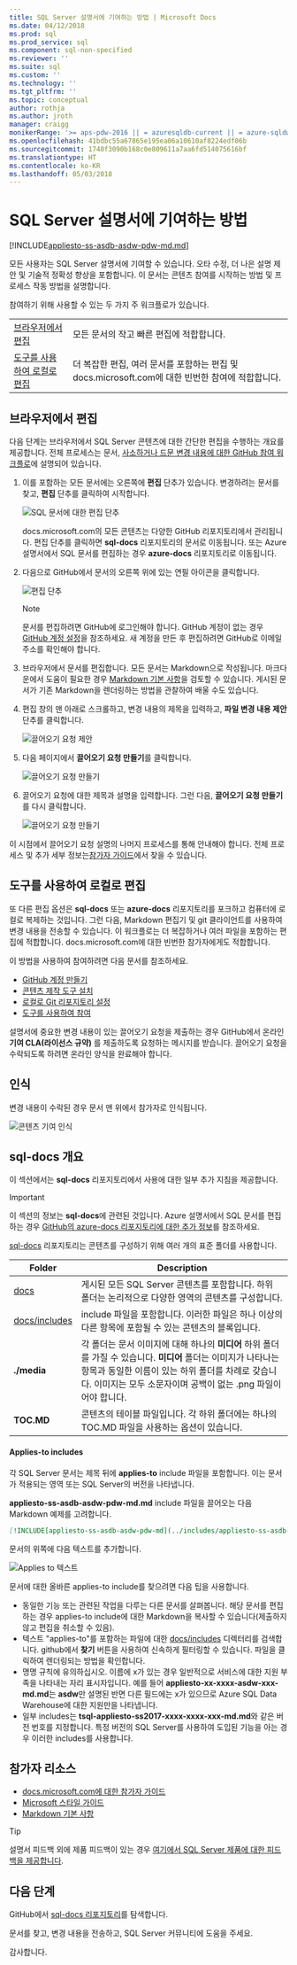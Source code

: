 ```yaml
---
title: SQL Server 설명서에 기여하는 방법 | Microsoft Docs
ms.date: 04/12/2018
ms.prod: sql
ms.prod_service: sql
ms.component: sql-non-specified
ms.reviewer: ''
ms.suite: sql
ms.custom: ''
ms.technology: ''
ms.tgt_pltfrm: ''
ms.topic: conceptual
author: rothja
ms.author: jroth
manager: craigg
monikerRange: '>= aps-pdw-2016 || = azuresqldb-current || = azure-sqldw-latest || >= sql-server-2016 || = sqlallproducts-allversions'
ms.openlocfilehash: 41bdbc55a67865e195ea06a10610af8224edf06b
ms.sourcegitcommit: 1740f3090b168c0e809611a7aa6fd514075616bf
ms.translationtype: HT
ms.contentlocale: ko-KR
ms.lasthandoff: 05/03/2018
---
```

# <a name="how-to-contribute-to-sql-server-documentation"></a>SQL Server 설명서에 기여하는 방법

[!INCLUDE[appliesto-ss-asdb-asdw-pdw-md.md](../includes/appliesto-ss-asdb-asdw-pdw-md.md)]

모든 사용자는 SQL Server 설명서에 기여할 수 있습니다. 오타 수정, 더 나은 설명 제안 및 기술적 정확성 향상을 포함합니다. 이 문서는 콘텐츠 참여를 시작하는 방법 및 프로세스 작동 방법을 설명합니다.

참여하기 위해 사용할 수 있는 두 가지 주 워크플로가 있습니다.

|||
|---|---|
| [브라우저에서 편집](#githubui) | 모든 문서의 작고 빠른 편집에 적합합니다. |
| [도구를 사용하여 로컬로 편집](#tools) | 더 복잡한 편집, 여러 문서를 포함하는 편집 및 docs.microsoft.com에 대한 빈번한 참여에 적합합니다. |

## <a id="githubui"></a> 브라우저에서 편집

다음 단계는 브라우저에서 SQL Server 콘텐츠에 대한 간단한 편집을 수행하는 개요를 제공합니다. 전체 프로세스는 문서, [사소하거나 드문 변경 내용에 대한 GitHub 참여 워크플로](https://docs.microsoft.com/contribute/light-workflow)에 설명되어 있습니다.

1. 이를 포함하는 모든 문서에는 오른쪽에 **편집** 단추가 있습니다. 변경하려는 문서를 찾고, **편집** 단추를 클릭하여 시작합니다.

   ![SQL 문서에 대한 편집 단추](./media/sql-server-docs-contribute/edit-sql-server-docs.png)

   docs.microsoft.com의 모든 콘텐츠는 다양한 GitHub 리포지토리에서 관리됩니다. 편집 단추를 클릭하면 **sql-docs** 리포지토리의 문서로 이동됩니다. 또는 Azure 설명서에서 SQL 문서를 편집하는 경우 **azure-docs** 리포지토리로 이동됩니다. 

1. 다음으로 GitHub에서 문서의 오른쪽 위에 있는 연필 아이콘을 클릭합니다.

   ![편집 단추](./media/sql-server-docs-contribute/edit-button.png)

   > [!NOTE]
   > 문서를 편집하려면 GitHub에 로그인해야 합니다. GitHub 계정이 없는 경우 [GitHub 계정 설정](https://docs.microsoft.com/contribute/get-started-setup-github)을 참조하세요. 새 계정을 만든 후 편집하려면 GitHub로 이메일 주소를 확인해야 합니다.

1. 브라우저에서 문서를 편집합니다. 모든 문서는 Markdown으로 작성됩니다. 마크다운에서 도움이 필요한 경우 [Markdown 기본 사항](https://help.github.com/articles/getting-started-with-writing-and-formatting-on-github/)을 검토할 수 있습니다. 게시된 문서가 기존 Markdown을 렌더링하는 방법을 관찰하여 배울 수도 있습니다.

1. 편집 창의 맨 아래로 스크롤하고, 변경 내용의 제목을 입력하고, **파일 변경 내용 제안** 단추를 클릭합니다.

   ![끌어오기 요청 제안](./media/sql-server-docs-contribute/propose-file-change.png)

1. 다음 페이지에서 **끌어오기 요청 만들기**를 클릭합니다.

   ![끌어오기 요청 만들기](./media/sql-server-docs-contribute/create-pull-request.png)

1. 끌어오기 요청에 대한 제목과 설명을 입력합니다. 그런 다음, **끌어오기 요청 만들기**를 다시 클릭합니다.

   ![끌어오기 요청 만들기](./media/sql-server-docs-contribute/create-pull-request2.png)

이 시점에서 끌어오기 요청 설명의 나머지 프로세스를 통해 안내해야 합니다. 전체 프로세스 및 추가 세부 정보는[참가자 가이드](https://docs.microsoft.com/contribute/light-workflow)에서 찾을 수 있습니다.

## <a id="tools"></a> 도구를 사용하여 로컬로 편집

또 다른 편집 옵션은 **sql-docs** 또는 **azure-docs** 리포지토리를 포크하고 컴퓨터에 로컬로 복제하는 것입니다. 그런 다음, Markdown 편집기 및 git 클라이언트를 사용하여 변경 내용을 전송할 수 있습니다. 이 워크플로는 더 복잡하거나 여러 파일을 포함하는 편집에 적합합니다. docs.microsoft.com에 대한 빈번한 참가자에게도 적합합니다.

이 방법을 사용하여 참여하려면 다음 문서를 참조하세요.

- [GitHub 계정 만들기](https://docs.microsoft.com/contribute/get-started-setup-github)
- [콘텐츠 제작 도구 설치](https://docs.microsoft.com/contribute/get-started-setup-tools)
- [로컬로 Git 리포지토리 설정](https://docs.microsoft.com/contribute/get-started-setup-local)
- [도구를 사용하여 참여](https://docs.microsoft.com/contribute/full-workflow)

설명서에 중요한 변경 내용이 있는 끌어오기 요청을 제출하는 경우 GitHub에서 온라인 **기여 CLA(라이선스 규약)** 를 제출하도록 요청하는 메시지를 받습니다. 끌어오기 요청을 수락되도록 하려면 온라인 양식을 완료해야 합니다.

## <a name="recognition"></a>인식

변경 내용이 수락된 경우 문서 맨 위에서 참가자로 인식됩니다.

![콘텐츠 기여 인식](./media/sql-server-docs-contribute/contribution-recognition.png)

## <a name="sql-docs-overview"></a>sql-docs 개요

이 섹션에서는 **sql-docs** 리포지토리에서 사용에 대한 일부 추가 지침을 제공합니다.

> [!IMPORTANT]
> 이 섹션의 정보는 **sql-docs**에 관련된 것입니다. Azure 설명서에서 SQL 문서를 편집하는 경우 [GitHub의 azure-docs 리포지토리에 대한 추가 정보](https://github.com/MicrosoftDocs/azure-docs/blob/master/README.md)를 참조하세요.

[sql-docs](https://github.com/MicrosoftDocs/sql-docs) 리포지토리는 콘텐츠를 구성하기 위해 여러 개의 표준 폴더를 사용합니다.

| Folder | Description |
|---|---|
| [docs](https://github.com/MicrosoftDocs/sql-docs/tree/live/docs) | 게시된 모든 SQL Server 콘텐츠를 포함합니다. 하위 폴더는 논리적으로 다양한 영역의 콘텐츠를 구성합니다. |
| [docs/includes](https://github.com/MicrosoftDocs/sql-docs/tree/live/docs/includes) | include 파일을 포함합니다. 이러한 파일은 하나 이상의 다른 항목에 포함될 수 있는 콘텐츠의 블록입니다. |
| **./media** | 각 폴더는 문서 이미지에 대해 하나의 **미디어** 하위 폴더를 가질 수 있습니다. **미디어** 폴더는 이미지가 나타나는 항목과 동일한 이름이 있는 하위 폴더를 차례로 갖습니다. 이미지는 모두 소문자이며 공백이 없는 .png 파일이어야 합니다. |
| **TOC.MD** | 콘텐츠의 테이블 파일입니다. 각 하위 폴더에는 하나의 TOC.MD 파일을 사용하는 옵션이 있습니다. |

#### <a name="applies-to-includes"></a>Applies-to includes

각 SQL Server 문서는 제목 뒤에 **applies-to** include 파일을 포함합니다. 이는 문서가 적용되는 영역 또는 SQL Server의 버전을 나타냅니다.

**appliesto-ss-asdb-asdw-pdw-md.md** include 파일을 끌어오는 다음 Markdown 예제를 고려합니다.

```Markdown
[!INCLUDE[appliesto-ss-asdb-asdw-pdw-md](../includes/appliesto-ss-asdb-asdw-pdw-md.md)]
```

문서의 위쪽에 다음 텍스트를 추가합니다.

![Applies to 텍스트](./media/sql-server-docs-contribute/applies-to.png)

문서에 대한 올바른 applies-to include를 찾으려면 다음 팁을 사용합니다.

- 동일한 기능 또는 관련된 작업을 다루는 다른 문서를 살펴봅니다. 해당 문서를 편집하는 경우 applies-to include에 대한 Markdown을 복사할 수 있습니다(제출하지 않고 편집을 취소할 수 있음).
- 텍스트 "applies-to"를 포함하는 파일에 대한 [docs/includes](https://github.com/MicrosoftDocs/sql-docs/tree/live/docs/includes) 디렉터리를 검색합니다. github에서 **찾기** 버튼을 사용하여 신속하게 필터링할 수 있습니다. 파일을 클릭하여 렌더링되는 방법을 확인합니다.
- 명명 규칙에 유의하십시오. 이름에 x가 있는 경우 일반적으로 서비스에 대한 지원 부족을 나타내는 자리 표시자입니다. 예를 들어 **appliesto-xx-xxxx-asdw-xxx-md.md**는 **asdw**만 설명된 반면 다른 필드에는 x가 있으므로 Azure SQL Data Warehouse에 대한 지원만을 나타냅니다.
- 일부 includes는 **tsql-appliesto-ss2017-xxxx-xxxx-xxx-md.md**와 같은 버전 번호를 지정합니다. 특정 버전의 SQL Server를 사용하여 도입된 기능을 아는 경우 이러한 includes를 사용합니다. 

## <a name="contributor-resources"></a>참가자 리소스

- [docs.microsoft.com에 대한 참가자 가이드](https://docs.microsoft.com/en-us/contribute/)
- [Microsoft 스타일 가이드](https://docs.microsoft.com/en-us/teamblog/style-guide)
- [Markdown 기본 사항](https://help.github.com/articles/getting-started-with-writing-and-formatting-on-github/)

> [!TIP]
> 설명서 피드백 외에 제품 피드백이 있는 경우 [여기에서 SQL Server 제품에 대한 피드백을 제공합니다](https://feedback.azure.com/forums/908035-sql-server).

## <a name="next-steps"></a>다음 단계

GitHub에서 [sql-docs 리포지토리](https://github.com/MicrosoftDocs/sql-docs)를 탐색합니다.

문서를 찾고, 변경 내용을 전송하고, SQL Server 커뮤니티에 도움을 주세요. 

감사합니다.


